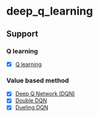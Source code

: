 # deep_q_learning
## Support
### Q learning
- [x] [Q learning](https://github.com/junfeizhuang/deep_q_learning/tree/master/q_learning) 

### Value based method
- [x] [Deep Q Network (DQN)](https://github.com/junfeizhuang/deep_q_learning/tree/master/value_based_method)
- [x] [Double DQN](https://github.com/junfeizhuang/deep_q_learning/tree/master/value_based_method)
- [x] [Dueling DQN](https://github.com/junfeizhuang/deep_q_learning/tree/master/value_based_method)
